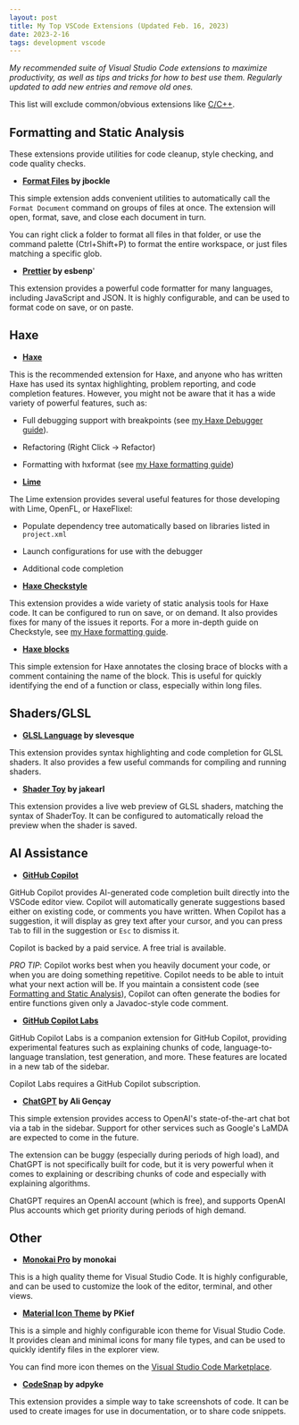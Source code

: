 ```yaml
---
layout: post
title: My Top VSCode Extensions (Updated Feb. 16, 2023)
date: 2023-2-16
tags: development vscode
---
```


_My recommended suite of Visual Studio Code extensions to maximize productivity, as well as tips and tricks for how to best use them. Regularly updated to add new entries and remove old ones._

This list will exclude common/obvious extensions like [C/C++](https://marketplace.visualstudio.com/items?itemName=ms-vscode.cpptools).

## Formatting and Static Analysis

These extensions provide utilities for code cleanup, style checking, and code quality checks.

- **[Format Files](https://marketplace.visualstudio.com/items?itemName=jbockle.jbockle-format-files) by jbockle**

This simple extension adds convenient utilities to automatically call the `Format Document` command on groups of files at once. The extension will open, format, save, and close each document in turn.

You can right click a folder to format all files in that folder, or use the command palette (Ctrl+Shift+P) to format the entire workspace, or just files matching a specific glob.

- **[Prettier](https://marketplace.visualstudio.com/items?itemName=esbenp.prettier-vscode) by esbenp**'

This extension provides a powerful code formatter for many languages, including JavaScript and JSON. It is highly configurable, and can be used to format code on save, or on paste.

## Haxe

- **[Haxe](https://marketplace.visualstudio.com/items?itemName=nadako.vshaxe)**

This is the recommended extension for Haxe, and anyone who has written Haxe has used its syntax highlighting, problem reporting, and code completion features. However, you might not be aware that it has a wide variety of powerful features, such as:

- Full debugging support with breakpoints (see [my Haxe Debugger guide](/Haxe-VSCode-Debugger/)).
- Refactoring (Right Click -> Refactor)
- Formatting with hxformat (see [my Haxe formatting guide](/Haxe-Formatting/))

- **[Lime](https://marketplace.visualstudio.com/items?itemName=openfl.lime-vscode-extension)**

The Lime extension provides several useful features for those developing with Lime, OpenFL, or HaxeFlixel:

- Populate dependency tree automatically based on libraries listed in `project.xml`
- Launch configurations for use with the debugger
- Additional code completion

- **[Haxe Checkstyle](https://marketplace.visualstudio.com/items?itemName=vshaxe.haxe-checkstyle)**

This extension provides a wide variety of static analysis tools for Haxe code. It can be configured to run on save, or on demand. It also provides fixes for many of the issues it reports. For a more in-depth guide on Checkstyle, see [my Haxe formatting guide](/Haxe-Formatting/).

- **[Haxe blocks](https://marketplace.visualstudio.com/items?itemName=jeremyfa.haxe-blocks)**

This simple extension for Haxe annotates the closing brace of blocks with a comment containing the name of the block. This is useful for quickly identifying the end of a function or class, especially within long files.

## Shaders/GLSL

- **[GLSL Language](https://marketplace.visualstudio.com/items?itemName=slevesque.shader) by slevesque**

This extension provides syntax highlighting and code completion for GLSL shaders. It also provides a few useful commands for compiling and running shaders.

- **[Shader Toy](https://marketplace.visualstudio.com/items?itemName=jakearl.shader-toy-web) by jakearl**

This extension provides a live web preview of GLSL shaders, matching the syntax of ShaderToy. It can be configured to automatically reload the preview when the shader is saved.

## AI Assistance

- **[GitHub Copilot](https://marketplace.visualstudio.com/items?itemName=GitHub.copilot)**

GitHub Copilot provides AI-generated code completion built directly into the VSCode editor view. Copilot will automatically generate suggestions based either on existing code, or comments you have written. When Copilot has a suggestion, it will display as grey text after your cursor, and you can press `Tab` to fill in the suggestion or `Esc` to dismiss it.

Copilot is backed by a paid service. A free trial is available.

*PRO TIP*: Copilot works best when you heavily document your code, or when you are doing something repetitive. Copilot needs to be able to intuit what your next action will be. If you maintain a consistent code (see [Formatting and Static Analysis](#formatting-and-static-analysis)), Copilot can often generate the bodies for entire functions given only a Javadoc-style code comment.

- **[GitHub Copilot Labs](https://marketplace.visualstudio.com/items?itemName=GitHub.copilot-labs)**

GitHub Copilot Labs is a companion extension for GitHub Copilot, providing experimental features such as explaining chunks of code, language-to-language translation, test generation, and more. These features are located in a new tab of the sidebar.

Copilot Labs requires a GitHub Copilot subscription.

- **[ChatGPT](https://marketplace.visualstudio.com/items?itemName=GitHub.copilot-labs) by Ali Gençay**

This simple extension provides access to OpenAI's state-of-the-art chat bot via a tab in the sidebar. Support for other services such as Google's LaMDA are expected to come in the future.

The extension can be buggy (especially during periods of high load), and ChatGPT is not specifically built for code, but it is very powerful when it comes to explaining or describing chunks of code and especially with explaining algorithms.

ChatGPT requires an OpenAI account (which is free), and supports OpenAI Plus accounts which get priority during periods of high demand.

## Other

- **[Monokai Pro](https://marketplace.visualstudio.com/items?itemName=monokai.theme-monokai-pro-vscode) by monokai**

This is a high quality theme for Visual Studio Code. It is highly configurable, and can be used to customize the look of the editor, terminal, and other views.

- **[Material Icon Theme](https://marketplace.visualstudio.com/items?itemName=PKief.material-icon-theme) by PKief**

This is a simple and highly configurable icon theme for Visual Studio Code. It provides clean and minimal icons for many file types, and can be used to quickly identify files in the explorer view.

You can find more icon themes on the [Visual Studio Code Marketplace](https://marketplace.visualstudio.com/search?term=tag%253Aicon-theme&target=VSCode).

- **[CodeSnap](https://marketplace.visualstudio.com/items?itemName=adpyke.codesnap) by adpyke**

This extension provides a simple way to take screenshots of code. It can be used to create images for use in documentation, or to share code snippets.
